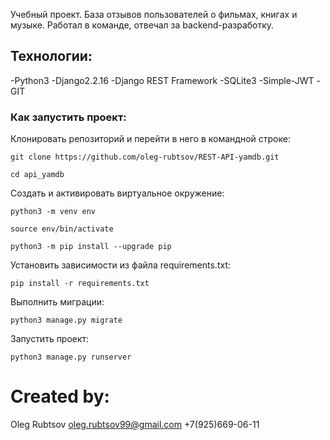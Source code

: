 Учебный проект. База отзывов пользователей о фильмах, книгах и музыке. Работал в команде, отвечал за backend-разработку.

## Технологии:
-Python3
-Django2.2.16
-Django REST Framework
-SQLite3
-Simple-JWT
-GIT


### Как запустить проект:

Клонировать репозиторий и перейти в него в командной строке:

```
git clone https://github.com/oleg-rubtsov/REST-API-yamdb.git
```

```
cd api_yamdb
```

Cоздать и активировать виртуальное окружение:

```
python3 -m venv env
```

```
source env/bin/activate
```

```
python3 -m pip install --upgrade pip
```

Установить зависимости из файла requirements.txt:

```
pip install -r requirements.txt
```

Выполнить миграции:

```
python3 manage.py migrate
```

Запустить проект:

```
python3 manage.py runserver
```

# Created by:

Oleg Rubtsov
oleg.rubtsov99@gmail.com
+7(925)669-06-11
